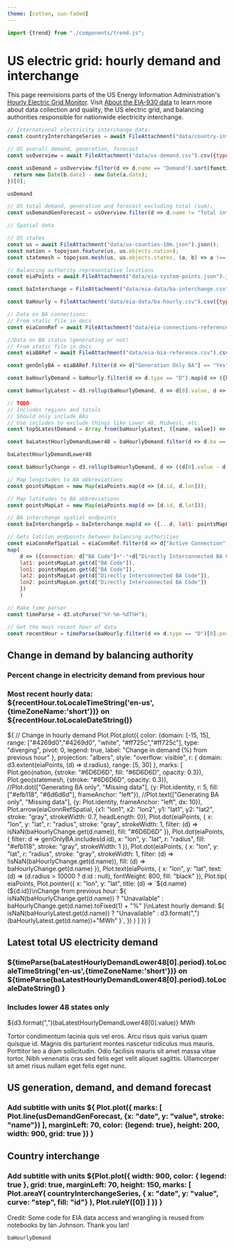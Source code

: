 ```yaml
---
theme: [cotton, sun-faded]
---
```


```js
import {trend} from "./components/trend.js";
```

# US electric grid: hourly demand and interchange

This page reenvisions parts of the US Energy Information Administration's [Hourly Electric Grid Monitor]((https://www.eia.gov/electricity/gridmonitor/dashboard/electric_overview/US48/US48)). Visit [About the EIA-930 data](https://www.eia.gov/electricity/gridmonitor/about) to learn more about data collection and quality, the US electric grid, and balancing authorities responsible for nationwide electricity interchange.

```js
// International electricity interchange data:
const countryInterchangeSeries = await FileAttachment("data/country-interchange.csv").csv({typed: true});

// US overall demand, generation, forecast
const usOverview = await FileAttachment("data/us-demand.csv").csv({typed: true});

const usDemand = usOverview.filter(d => d.name == "Demand").sort(function(a,b){
  return new Date(b.date) - new Date(a.date);
})[0];
```

```js
usDemand
```

```js
// US total demand, generation and forecast excluding total (sum):
const usDemandGenForecast = usOverview.filter(d => d.name != "Total interchange");
```

```js
// Spatial data

// US states
const us = await FileAttachment("data/us-counties-10m.json").json();
const nation = topojson.feature(us, us.objects.nation);
const statemesh = topojson.mesh(us, us.objects.states, (a, b) => a !== b);

// Balancing authority representative locations
const eiaPoints = await FileAttachment("data/eia-system-points.json").json().then(d => d[0].data);
```

```js
const baInterchange = FileAttachment("data/eia-data/ba-interchange.csv").csv({typed: true});

const baHourly = FileAttachment("data/eia-data/ba-hourly.csv").csv({typed: true});

// Data on BA connections:
// From static file in docs
const eiaConnRef = await FileAttachment("data/eia-connections-reference.csv").csv({typed: true});

//Data on BA status (generating or not)
// From static file in docs
const eiaBARef = await FileAttachment("data/eia-bia-reference.csv").csv({typed: true});
```

```js 
const genOnlyBA = eiaBARef.filter(d => d["Generation Only BA"] == "Yes").map(d => d["BA Code"]);
```

```js
const baHourlyDemand = baHourly.filter(d => d.type == "D").map(d => ({ba: d["respondent-name"], baAbb: d["respondent"], period: d.period, value: d.value})); // Only use demand ("D");
```

```js
const baHourlyLatest = d3.rollup(baHourlyDemand, d => d[0].value, d => d["ba"]);
```

```js
// TODO
// Includes regions and totals
// Should only include BAs
// Use includes to exclude things like Lower 48, Midwest, etc.
const top5LatestDemand = Array.from(baHourlyLatest, ([name, value]) => ({ name, value })).sort(((a, b) => b.value - a.value)).slice(0, 5);
```

```js
const baLatestHourlyDemandLower48 = baHourlyDemand.filter(d => d.ba == "United States Lower 48");
```

```js
baLatestHourlyDemandLower48
```

```js
const baHourlyChange = d3.rollup(baHourlyDemand, d => ((d[0].value - d[1].value) / d[1].value) * 100, d => d["ba"] );
```

```js
// Map longitudes to BA abbreviations
const pointsMapLon = new Map(eiaPoints.map(d => [d.id, d.lon]));

// Map latitudes to BA abbreviations
const pointsMapLat = new Map(eiaPoints.map(d => [d.id, d.lat]));

// BA interchange spatial endpoints
const baInterchangeSp = baInterchange.map(d => ({...d, lat1: pointsMapLat.get(d["fromba"]), lon1: pointsMapLon.get(d["fromba"]), lat2: pointsMapLat.get(d["toba"]), lon2: pointsMapLon.get(d["toba"])}));
```

```js
// Gets lat/lon endpoints between balancing authorities
const eiaConnRefSpatial = eiaConnRef.filter(d => d["Active Connection"] == "Yes").
map(
    d => ({connection: d["BA Code"]+"-"+d["Directly Interconnected BA Code"],
    lat1: pointsMapLat.get(d["BA Code"]), 
    lon1: pointsMapLon.get(d["BA Code"]), 
    lat2: pointsMapLat.get(d["Directly Interconnected BA Code"]), 
    lon2: pointsMapLon.get(d["Directly Interconnected BA Code"])
    })
    )
```

```js
// Make time parser
const timeParse = d3.utcParse("%Y-%m-%dT%H");
```

```js
// Get the most recent hour of data
const recentHour = timeParse(baHourly.filter(d => d.type == "D")[0].period);
```


<div class="grid grid-cols-3">
  <div class="card grid-colspan-2 grid-rowspan-2">
    <h2>Change in demand by balancing authority</h2>
    <h3>Percent change in electricity demand from previous hour</h3>
    <h3>Most recent hourly data: ${recentHour.toLocaleTimeString('en-us',{timeZoneName:'short'})} on ${recentHour.toLocaleDateString()}</h3>
    ${
      // Change in hourly demand Plot
Plot.plot({
  color: {domain: [-15, 15], range: ["#4269d0","#4269d0", "white", "#ff725c","#ff725c"], type: "diverging", pivot: 0, legend: true, label: "Change in demand (%) from previous hour" },
  projection: "albers",
  style: "overflow: visible",
  r: { domain: d3.extent(eiaPoints, (d) => d.radius), range: [5, 30] },
  marks: [
    Plot.geo(nation, {stroke: "#6D6D6D", fill: "#6D6D6D", opacity: 0.3}),
    Plot.geo(statemesh, {stroke: "#6D6D6D", opacity: 0.3}),
    //Plot.dot(["Generating BA only", "Missing data"], {y: Plot.identity, r: 5, fill: ["#efb118", "#6d6d6d"], frameAnchor: "left"}),
    //Plot.text(["Generating BA only", "Missing data"], {y: Plot.identity, frameAnchor: "left", dx: 10}),
    Plot.arrow(eiaConnRefSpatial, {x1: "lon1", x2: "lon2", y1: "lat1", y2: "lat2", stroke: "gray", strokeWidth: 0.7, headLength: 0}),
    Plot.dot(eiaPoints, { 
      x: "lon",
      y: "lat",
      r: "radius",
      stroke: "gray",
      strokeWidth: 1,
      filter: (d) => isNaN(baHourlyChange.get(d.name)),
      fill: "#6D6D6D"
    }),
    Plot.dot(eiaPoints, {
      filter: d => genOnlyBA.includes(d.id),
      x: "lon",
      y: "lat",
      r: "radius",
      fill: "#efb118",
      stroke: "gray",
      strokeWidth: 1
    }),
    Plot.dot(eiaPoints, {
      x: "lon",
      y: "lat",
      r: "radius",
      stroke: "gray",
      strokeWidth: 1,
      filter: (d) => !isNaN(baHourlyChange.get(d.name)),
      fill: (d) => baHourlyChange.get(d.name)
    }),
    Plot.text(eiaPoints, {
      x: "lon",
      y: "lat",
      text: (d) => (d.radius > 10000 ? d.id : null),
      fontWeight: 800,
      fill: "black"
    }),
    Plot.tip(
      eiaPoints,
      Plot.pointer({
        x: "lon",
        y: "lat",
        title: (d) =>
          `${d.name} (${d.id})\nChange from previous hour: ${
            isNaN(baHourlyChange.get(d.name))
              ? "Unavailable"
              : baHourlyChange.get(d.name).toFixed(1) + "%"
          }\nLatest hourly demand: ${
            isNaN(baHourlyLatest.get(d.name))
              ? "Unavailable"
              : d3.format(",")(baHourlyLatest.get(d.name))+"MWh"
          }`,
      })
    )
  ]
})
    }
  </div>
  <div class="card grid-colspan-1 grid-rowspan-1">
    <h2>Latest total US electricity demand</h2>
    <h3>${timeParse(baLatestHourlyDemandLower48[0].period).toLocaleTimeString('en-us',{timeZoneName:'short'})} on ${timeParse(baLatestHourlyDemandLower48[0].period).toLocaleDateString() }</h3>
    <h3>Includes lower 48 states only</h3>
    <span class="big">${d3.format(",")(baLatestHourlyDemandLower48[0].value)} MWh</span>
  </div>
    <div class="grid-colspan-1 grid-rowspan-1">
    <p>Tortor condimentum lacinia quis vel eros. Arcu risus quis varius quam quisque id. Magnis dis parturient montes nascetur ridiculus mus mauris. Porttitor leo a diam sollicitudin. Odio facilisis mauris sit amet massa vitae tortor. Nibh venenatis cras sed felis eget velit aliquet sagittis. Ullamcorper sit amet risus nullam eget felis eget nunc.</p>
  </div>

<div class="card grid-colspan-3 grid-rowspan-1">
  <h2>US generation, demand, and demand forecast</h2>
  <h3>Add subtitle with units</3>
   ${
    Plot.plot({
  marks: [
    Plot.line(usDemandGenForecast, {x: "date", y: "value", stroke: "name"})
  ],
  marginLeft: 70,
  color: {legend: true},
  height: 200, 
  width: 900,
  grid: true
})
   }
  </div>
  <div class="card grid-colspan-3 grid-rowspan-1">
  <h2>Country interchange</h2>
  <h3>Add subtitle with units</3>
   ${Plot.plot({
    width: 900,
    color: { legend: true },
    grid: true,
    marginLeft: 70,
    height: 150,
    marks: [
        Plot.areaY(
            countryInterchangeSeries,
            { x: "date", y: "value", curve: "step", fill: "id"}
        ),
        Plot.ruleY([0])
    ]
})
   }
  </div>
</div>

Credit: Some code for EIA data access and wrangling is reused from notebooks by Ian Johnson. Thank you Ian!

```js
baHourlyDemand
```